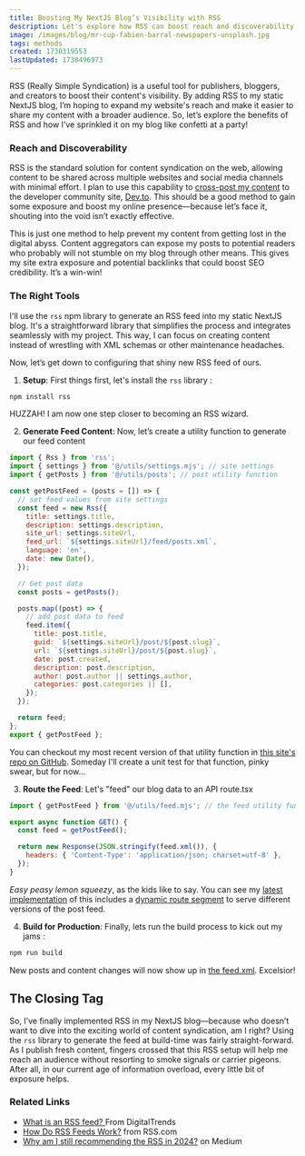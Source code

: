 ```yaml
---
title: Boosting My NextJS Blog’s Visibility with RSS
description: Let's explore how RSS can boost reach and discoverability in modern blogging as I share how I chose to integrate it into my static NextJS site.
image: /images/blog/mr-cup-fabien-barral-newspapers-unsplash.jpg
tags: methods
created: 1730319553
lastUpdated: 1730496973
---
```


RSS (Really Simple Syndication) is a useful tool for publishers, bloggers, and creators to boost their content's visibility. By adding RSS to my static NextJS blog, I’m hoping to expand my website's reach and make it easier to share my content with a broader audience. So, let’s explore the benefits of RSS and how I’ve sprinkled it on my blog like confetti at a party!

### Reach and Discoverability

RSS is the standard solution for content syndication on the web, allowing content to be shared across multiple websites and social media channels with minimal effort. I plan to use this capability to [cross-post my content](https://dev.to/help/writing-editing-scheduling#Cross-posting-Content) to the developer community site, [Dev.to](https://dev.to). This should be a good method to gain some exposure and boost my online presence—because let’s face it, shouting into the void isn’t exactly effective.

This is just one method to help prevent my content from getting lost in the digital abyss. Content aggregators can expose my posts to potential readers who probably will not stumble on my blog through other means. This gives my site extra exposure and potential backlinks that could boost SEO credibility. It’s a win-win!

### The Right Tools

I'll use the `rss` npm library to generate an RSS feed into my static NextJS blog. It's a straightforward library that simplifies the process and integrates seamlessly with my project. This way, I can focus on creating content instead of wrestling with XML schemas or other maintenance headaches.

Now, let’s get down to configuring that shiny new RSS feed of ours.

1. **Setup**: First things first, let's install the `rss` library :

```bash
npm install rss
```

HUZZAH! I am now one step closer to becoming an RSS wizard.

2. **Generate Feed Content**: Now, let’s create a utility function to generate our feed content

```javascript
import { Rss } from 'rss';
import { settings } from '@/utils/settings.mjs'; // site settings
import { getPosts } from '@/utils/posts'; // post utility function

const getPostFeed = (posts = []) => {
  // set feed values from site settings
  const feed = new Rss({
    title: settings.title,
    description: settings.description,
    site_url: settings.siteUrl,
    feed_url: `${settings.siteUrl}/feed/posts.xml`,
    language: 'en',
    date: new Date(),
  });

  // Get post data
  const posts = getPosts();

  posts.map((post) => {
    // add post data to feed
    feed.item({
      title: post.title,
      guid: `${settings.siteUrl}/post/${post.slug}`,
      url: `${settings.siteUrl}/post/${post.slug}`,
      date: post.created,
      description: post.description,
      author: post.author || settings.author,
      categories: post.categories || [],
    });
  });

  return feed;
};
export { getPostFeed };
```

You can checkout my most recent version of that utility function in [this site's repo on GitHub](https://github.com/andymagill/dev.magill.next/blob/master/utils/feed.js). Someday I'll create a unit test for that function, pinky swear, but for now...

3. **Route the Feed**: Let's "feed" our blog data to an API route.tsx

```javascript
import { getPostFeed } from '@/utils/feed.mjs'; // the feed utility function from above

export async function GET() {
  const feed = getPostFeed();

  return new Response(JSON.stringify(feed.xml()), {
    headers: { 'Content-Type': 'application/json; charset=utf-8' },
  });
}
```

_Easy peasy lemon squeezy_, as the kids like to say. You can see my [latest implementation](https://github.com/andymagill/dev.magill.next/blob/master/app/feed/%5Btype%5D/route.tsx) of this includes a [dynamic route segment](https://nextjs.org/docs/pages/building-your-application/routing/dynamic-routes) to serve different versions of the post feed.

4. **Build for Production**: Finally, lets run the build process to kick out my jams :

```bash
npm run build
```

New posts and content changes will now show up in [the feed.xml](https://magill.dev/feed/posts.xml). Excelsior!

## The Closing Tag

So, I’ve finally implemented RSS in my NextJS blog—because who doesn’t want to dive into the exciting world of content syndication, am I right? Using the `rss` library to generate the feed at build-time was fairly straight-forward. As I publish fresh content, fingers crossed that this RSS setup will help me reach an audience without resorting to smoke signals or carrier pigeons. After all, in our current age of information overload, every little bit of exposure helps.

### Related Links

- [What is an RSS feed? ](https://www.digitaltrends.com/computing/what-is-an-rss-feed/) From DigitalTrends
- [How Do RSS Feeds Work?](https://rss.com/blog/how-do-rss-feeds-work/) from RSS.com
- [Why am I still recommending the RSS in 2024?](https://medium.com/@kezhang404/why-am-i-still-recommending-the-rss-in-2024-33e270010829) on Medium
